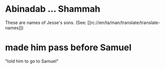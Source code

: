 # Abinadab ... Shammah

These are names of Jesse's sons. (See: [[rc://en/ta/man/translate/translate-names]])

# made him pass before Samuel

"told him to go to Samuel"

